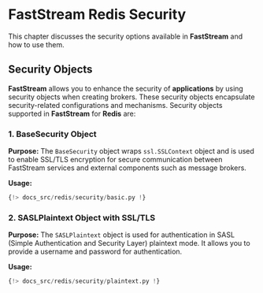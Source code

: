 # FastStream Redis Security

This chapter discusses the security options available in **FastStream** and how to use them.

## Security Objects

**FastStream** allows you to enhance the security of **applications** by using security objects when creating brokers. These security objects encapsulate security-related configurations and mechanisms. Security objects supported in **FastStream** for **Redis** are:

### 1. BaseSecurity Object

**Purpose:** The `BaseSecurity` object wraps `ssl.SSLContext` object and is used to enable SSL/TLS encryption for secure communication between FastStream services and external components such as message brokers.

**Usage:**

```python linenums="1" hl_lines="6-7 9"
{!> docs_src/redis/security/basic.py !}
```

### 2. SASLPlaintext Object with SSL/TLS

**Purpose:** The `SASLPlaintext` object is used for authentication in SASL (Simple Authentication and Security Layer) plaintext mode. It allows you to provide a username and password for authentication.

**Usage:**

```python linenums="1" hl_lines="6-11 13"
{!> docs_src/redis/security/plaintext.py !}
```

